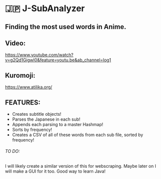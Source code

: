 # 🇯🇵 J-SubAnalyzer

## Finding the most used words in Anime.

## Video:
https://www.youtube.com/watch?v=g2Qd1GigwI0&feature=youtu.be&ab_channel=log1

## Kuromoji:
https://www.atilika.org/

## FEATURES:
* Creates subtitle objects!
* Parses the Japanese in each sub!
* Appends each parsing to a master Hashmap!
* Sorts by frequency!
* Creates a CSV of all of these words from each sub file, sorted by frequency!

###### TO DO:
I will likely create a similar version of this for webscraping. Maybe later on I will make a GUI for it too. Good way to learn Java!
